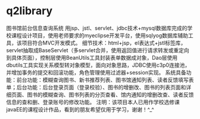 # q2library
图书馆前台信息查询系统
用jsp、jstl、servlet、jdbc技术+mysql数据库完成的学校课程设计项目，使用老师要求的myeclipse开发平台，使用sqlyog数据库辅助工具，该项目符合MVC开发模式。
细节技术：html+jsp，el表达式+jstl标签库，servlet抽取成BaseServlet（多servlet合并，使用返回值进行请求转发或重定向到具体页面），控制层使用BeanUtils工具封装表单数据成对象，Dao层使用dbutils工具实现关系模型转对象模型，面向对象思路，JDBC使用c3p0连接池，并增加事务的提交和回滚功能，角色管理使用过滤器+session实现。
系统具备功能：前台功能：模糊查询图书、新书推荐列表、图书馆通知列表、读者反馈填写表单；后台功能：后台登录页面（登录校验）、图书的增删改、图书的列表页面和详细页面、图书的模糊查询、图书列表的分页查看、馆内通知的增删改查、读者反馈信息的查和删、登录账号的修改功能。
注明：该项目本人已用作学校选修课javaEE的课程设计作品，看到的朋友希望仅用于学习，谢谢！^_^
